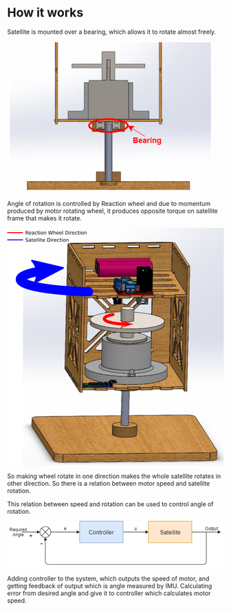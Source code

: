 # How it works

Satellite is mounted over a bearing, which allows it to rotate almost freely.

![Satellite Cross Section shows bearing](../Images/satellite_cross_section_bearing.png)

Angle of rotation is controlled by Reaction wheel and due to momentum produced by motor rotating wheel, it produces opposite torque on satellite frame that makes it rotate.

![Satellite Rotation directions](../Images/satellite_rotation.png)

So making wheel rotate in one direction makes the whole satellite rotates in other direction. So there is a relation between motor speed and satellite rotation. 

This relation between speed and rotation can be used to control angle of rotation. 

![Control Loop](../Images/control_loop.png)

Adding controller to the system, which outputs the speed of motor, and getting feedback of output which is angle measured by IMU. Calculating error from desired angle and give it to controller which calculates motor speed.
